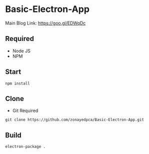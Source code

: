 # Basic-Electron-App
Main Blog Link: https://goo.gl/EDWqDc

## Required
- Node JS
- NPM

## Start
```
npm install
```

## Clone
- Git Required
```
git clone https://github.com/zonayedpca/Basic-Electron-App.git
```

## Build
```
electron-package .
```
